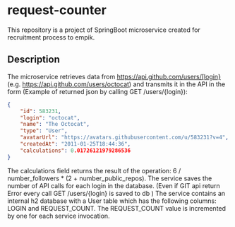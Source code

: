# request-counter

This repository is a project of SpringBoot microservice created for 
recruitment process to empik.

## Description

The microservice retrieves data from https://api.github.com/users/[login} (e.g. https://api.github.com/users/octocat) and transmits it in the API in the form (Example of returned json by calling GET /users/{login}):

```json
{
    "id": 583231,
    "login": "octocat",
    "name": "The Octocat",
    "type": "User",
    "avatarUrl": "https://avatars.githubusercontent.com/u/583231?v=4",
    "createdAt": "2011-01-25T18:44:36",
    "calculations": 0.01726121979286536
}
```

The calculations field returns the result of the operation:
 6 / number_followers * (2 + number_public_repos).
The service saves the number of API calls for each login in the database. (Even if GIT api return Error every call GET /users/{login} is saved to db ) The service contains an internal h2 database with a User table which has the following columns: LOGIN and REQUEST_COUNT. The REQUEST_COUNT value is incremented by one for each service invocation.

